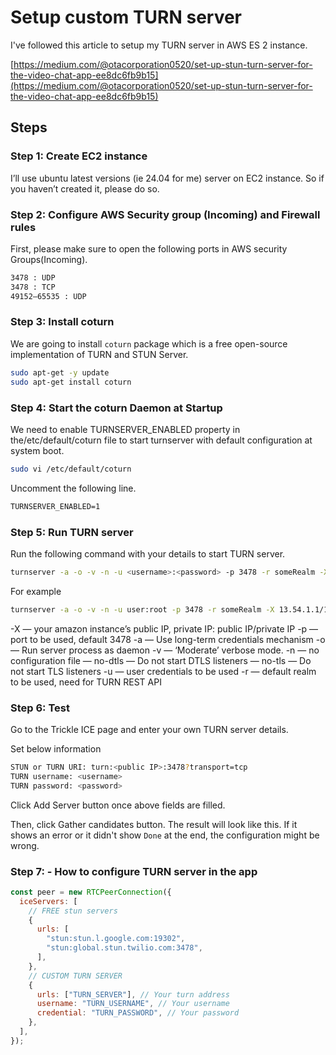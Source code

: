 # Setup custom TURN server

I've followed this article to setup my TURN server in AWS ES 2 instance.

[https://medium.com/@otacorporation0520/set-up-stun-turn-server-for-the-video-chat-app-ee8dc6fb9b15](https://medium.com/@otacorporation0520/set-up-stun-turn-server-for-the-video-chat-app-ee8dc6fb9b15)

## Steps

### Step 1: Create EC2 instance

I’ll use ubuntu latest versions (ie 24.04 for me) server on EC2 instance. So if you haven’t created it, please do so.

### Step 2: Configure AWS Security group (Incoming) and Firewall rules

First, please make sure to open the following ports in AWS security Groups(Incoming).

```bash
3478 : UDP
3478 : TCP
49152–65535 : UDP
```

### Step 3: Install coturn

We are going to install `coturn` package which is a free open-source implementation of TURN and STUN Server.

```bash
sudo apt-get -y update
sudo apt-get install coturn
```

### Step 4: Start the coturn Daemon at Startup

We need to enable TURNSERVER_ENABLED property in the/etc/default/coturn file to start turnserver with default configuration at system boot.

```bash
sudo vi /etc/default/coturn
```

Uncomment the following line.

```txt
TURNSERVER_ENABLED=1
```

### Step 5: Run TURN server

Run the following command with your details to start TURN server.

```bash
turnserver -a -o -v -n -u <username>:<password> -p 3478 -r someRealm -X <Public_IP>/<Private_IP> --no-dtls --no-tls
```

For example

```bash
turnserver -a -o -v -n -u user:root -p 3478 -r someRealm -X 13.54.1.1/172.31.1.1 — no-dtls — no-tls
```

-X — your amazon instance’s public IP, private IP: public IP/private IP
-p — port to be used, default 3478
-a — Use long-term credentials mechanism
-o — Run server process as daemon
-v — ‘Moderate’ verbose mode.
-n — no configuration file
— no-dtls — Do not start DTLS listeners
— no-tls — Do not start TLS listeners
-u — user credentials to be used
-r — default realm to be used, need for TURN REST API

### Step 6: Test

Go to the Trickle ICE page and enter your own TURN server details.

Set below information

```bash
STUN or TURN URI: turn:<public IP>:3478?transport=tcp
TURN username: <username>
TURN password: <password>
```

Click Add Server button once above fields are filled.

Then, click Gather candidates button. The result will look like this. If it shows an error or it didn't show `Done` at the end, the configuration might be wrong.

### Step 7: - How to configure TURN server in the app

```js
const peer = new RTCPeerConnection({
  iceServers: [
    // FREE stun servers
    {
      urls: [
        "stun:stun.l.google.com:19302",
        "stun:global.stun.twilio.com:3478",
      ],
    },
    // CUSTOM TURN SERVER
    {
      urls: ["TURN_SERVER"], // Your turn address
      username: "TURN_USERNAME", // Your username
      credential: "TURN_PASSWORD", // Your password
    },
  ],
});
```
